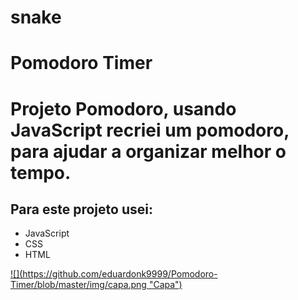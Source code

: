 # snake
<h1>Pomodoro Timer<h1>

<p>
Projeto Pomodoro, usando JavaScript recriei um pomodoro, para ajudar a organizar melhor o tempo.
</p>

<h2>Para este projeto usei:</h2>
<ul>
    <li>JavaScript</li>
    <li>CSS</li>
    <li>HTML</li>
</ul>


 <a href="" target='_blank'> 
![](https://github.com/eduardonk9999/Pomodoro-Timer/blob/master/img/capa.png "Capa") 
  

</a>

